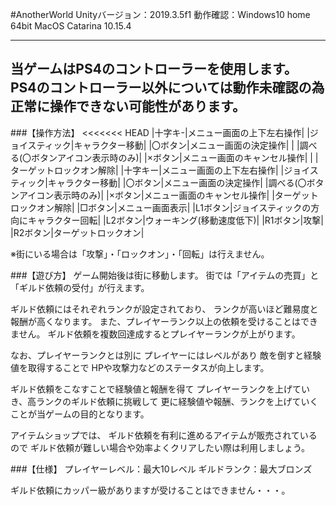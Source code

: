 #AnotherWorld
Unityバージョン：2019.3.5f1
動作確認：Windows10 home 64bit
         MacOS Catarina 10.15.4

---
当ゲームはPS4のコントローラーを使用します。
PS4のコントローラー以外については動作未確認の為
正常に操作できない可能性があります。
---

###【操作方法】
<<<<<<< HEAD
|十字キ-|メニュー画面の上下左右操作|
|ジョイスティック|キャラクター移動|
|〇ボタン|メニュー画面の決定操作|
 |        |調べる(〇ボタンアイコン表示時のみ)|
|×ボタン|メニュー画面のキャンセル操作|
 |        |ターゲットロックオン解除|
|十字キー|メニュー画面の上下左右操作|
|ジョイスティック|キャラクター移動|
|〇ボタン|メニュー画面の決定操作|
         |調べる(〇ボタンアイコン表示時のみ)|
|×ボタン|メニュー画面のキャンセル操作|
        |ターゲットロックオン解除|
|□ボタン|メニュー画面表示|
|L1ボタン|ジョイスティックの方向にキャラクター回転|
|L2ボタン|ウォーキング(移動速度低下)|
|R1ボタン|攻撃|
|R2ボタン|ターゲットロックオン|

※街にいる場合は「攻撃」・「ロックオン」・「回転」は行えません。


###【遊び方】
ゲーム開始後は街に移動します。
街では「アイテムの売買」と「ギルド依頼の受付」が行えます。

ギルド依頼にはそれぞれランクが設定されており、
ランクが高いほど難易度と報酬が高くなります。
また、プレイヤーランク以上の依頼を受けることはできません。
ギルド依頼を複数回達成するとプレイヤーランクが上がります。

なお、プレイヤーランクとは別に
プレイヤーにはレベルがあり
敵を倒すと経験値を取得することで
HPや攻撃力などのステータスが向上します。

ギルド依頼をこなすことで経験値と報酬を得て
プレイヤーランクを上げていき、高ランクのギルド依頼に挑戦して
更に経験値や報酬、ランクを上げていくことが当ゲームの目的となります。

アイテムショップでは、
ギルド依頼を有利に進めるアイテムが販売されているので
ギルド依頼が難しい場合や効率よくクリアしたい際は利用しましょう。


###【仕様】
プレイヤーレベル：最大10レベル
ギルドランク：最大ブロンズ

ギルド依頼にカッパー級がありますが受けることはできません・・・。
